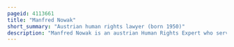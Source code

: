 ```yaml
---
pageid: 4113661
title: "Manfred Nowak"
short_summary: "Austrian human rights lawyer (born 1950)"
description: "Manfred Nowak is an austrian Human Rights Expert who served from 2004 to 2010 as un special Rapporteur on Torture in the Un. He is Secretary General of the Global Campus of Human Rights in Venice, Italy, Professor of International Human Rights, and Scientific Director of the Vienna Master of Arts in Applied Human Rights at the University of Applied Arts in Vienna. He is also Co-Founder and former Director of the Ludwig boltzmann Institute of human Rights and a former Judge at the human Rights Chamber for Bosnia and Herzegovina. He was appointed in 2016 to lead the un global Study on deprived Children of Liberty."
---
```

